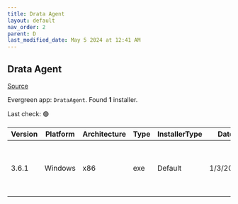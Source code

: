 ```yaml
---
title: Drata Agent
layout: default
nav_order: 2
parent: D
last_modified_date: May 5 2024 at 12:41 AM
---
```


## Drata Agent

[Source](https://help.drata.com/en/articles/5002305-installing-the-drata-agent-via-windows-os)

Evergreen app: `DrataAgent`. Found **1** installer.

Last check: 🟢

| Version | Platform | Architecture | Type | InstallerType | Date     | Size     | URI                                                                                                                                                                          |
| ------- | -------- | ------------ | ---- | ------------- | -------- | -------- | ---------------------------------------------------------------------------------------------------------------------------------------------------------------------------- |
| 3.6.1   | Windows  | x86          | exe  | Default       | 1/3/2021 | 83877520 | [https://github.com/drata/agent-releases/releases/download/v3.6.1/Drata-Agent-win.exe](https://github.com/drata/agent-releases/releases/download/v3.6.1/Drata-Agent-win.exe) |
